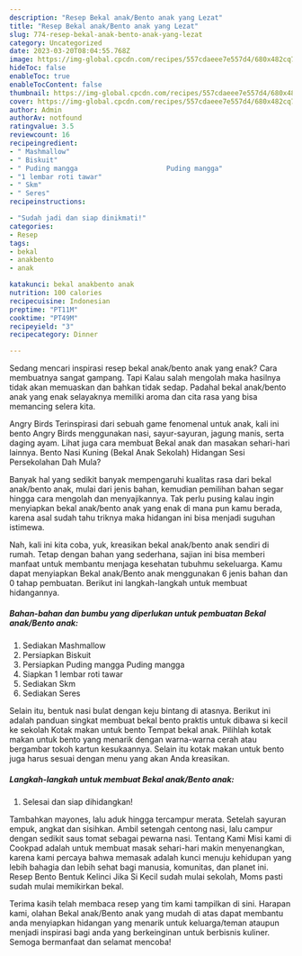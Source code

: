 ```yaml
---
description: "Resep Bekal anak/Bento anak yang Lezat"
title: "Resep Bekal anak/Bento anak yang Lezat"
slug: 774-resep-bekal-anak-bento-anak-yang-lezat
category: Uncategorized
date: 2023-03-20T08:04:55.768Z
image: https://img-global.cpcdn.com/recipes/557cdaeee7e557d4/680x482cq70/bekal-anakbento-anak-foto-resep-utama.jpg
hideToc: false
enableToc: true
enableTocContent: false
thumbnail: https://img-global.cpcdn.com/recipes/557cdaeee7e557d4/680x482cq70/bekal-anakbento-anak-foto-resep-utama.jpg
cover: https://img-global.cpcdn.com/recipes/557cdaeee7e557d4/680x482cq70/bekal-anakbento-anak-foto-resep-utama.jpg
author: Admin
authorAv: notfound
ratingvalue: 3.5
reviewcount: 16
recipeingredient:
- " Mashmallow"
- " Biskuit"
- " Puding mangga                      Puding mangga"
- "1 lembar roti tawar"
- " Skm"
- " Seres"
recipeinstructions:

- "Sudah jadi dan siap dinikmati!"
categories:
- Resep
tags:
- bekal
- anakbento
- anak

katakunci: bekal anakbento anak 
nutrition: 100 calories
recipecuisine: Indonesian
preptime: "PT11M"
cooktime: "PT49M"
recipeyield: "3"
recipecategory: Dinner

---
```



Sedang mencari inspirasi resep bekal anak/bento anak yang enak? Cara membuatnya sangat gampang. Tapi Kalau salah mengolah maka hasilnya tidak akan memuaskan dan bahkan tidak sedap. Padahal bekal anak/bento anak yang enak selayaknya memiliki aroma dan cita rasa yang bisa memancing selera kita.


Angry Birds Terinspirasi dari sebuah game fenomenal untuk anak, kali ini bento Angry Birds menggunakan nasi, sayur-sayuran, jagung manis, serta daging ayam. Lihat juga cara membuat Bekal anak dan masakan sehari-hari lainnya. Bento Nasi Kuning (Bekal Anak Sekolah) Hidangan Sesi Persekolahan Dah Mula?

Banyak hal yang sedikit banyak mempengaruhi kualitas rasa dari bekal anak/bento anak, mulai dari jenis bahan, kemudian pemilihan bahan segar hingga cara mengolah dan menyajikannya. Tak perlu pusing kalau ingin menyiapkan bekal anak/bento anak yang enak di mana pun kamu berada, karena asal sudah tahu triknya maka hidangan ini bisa menjadi suguhan istimewa.


Nah, kali ini kita coba, yuk, kreasikan bekal anak/bento anak sendiri di rumah. Tetap dengan bahan yang sederhana, sajian ini bisa memberi manfaat untuk membantu menjaga kesehatan tubuhmu sekeluarga. Kamu dapat menyiapkan Bekal anak/Bento anak menggunakan 6 jenis bahan dan 0 tahap pembuatan. Berikut ini langkah-langkah untuk membuat hidangannya.

<!--inarticleads1-->

##### Bahan-bahan dan bumbu yang diperlukan untuk pembuatan Bekal anak/Bento anak:

1. Sediakan  Mashmallow
1. Persiapkan  Biskuit
1. Persiapkan  Puding mangga                      Puding mangga
1. Siapkan 1 lembar roti tawar
1. Sediakan  Skm
1. Sediakan  Seres


Selain itu, bentuk nasi bulat dengan keju bintang di atasnya. Berikut ini adalah panduan singkat membuat bekal bento praktis untuk dibawa si kecil ke sekolah Kotak makan untuk bento Tempat bekal anak. Pilihlah kotak makan untuk bento yang menarik dengan warna-warna cerah atau bergambar tokoh kartun kesukaannya. Selain itu kotak makan untuk bento juga harus sesuai dengan menu yang akan Anda kreasikan. 

<!--inarticleads2-->

##### Langkah-langkah untuk membuat Bekal anak/Bento anak:


1. Selesai dan siap dihidangkan!

Tambahkan mayones, lalu aduk hingga tercampur merata. Setelah sayuran empuk, angkat dan sisihkan. Ambil setengah centong nasi, lalu campur dengan sedikit saus tomat sebagai pewarna nasi. Tentang Kami Misi kami di Cookpad adalah untuk membuat masak sehari-hari makin menyenangkan, karena kami percaya bahwa memasak adalah kunci menuju kehidupan yang lebih bahagia dan lebih sehat bagi manusia, komunitas, dan planet ini. Resep Bento Bentuk Kelinci Jika Si Kecil sudah mulai sekolah, Moms pasti sudah mulai memikirkan bekal. 

Terima kasih telah membaca resep yang tim kami tampilkan di sini. Harapan kami, olahan Bekal anak/Bento anak yang mudah di atas dapat membantu anda menyiapkan hidangan yang menarik untuk keluarga/teman ataupun menjadi inspirasi bagi anda yang berkeinginan untuk berbisnis kuliner. Semoga bermanfaat dan selamat mencoba!
